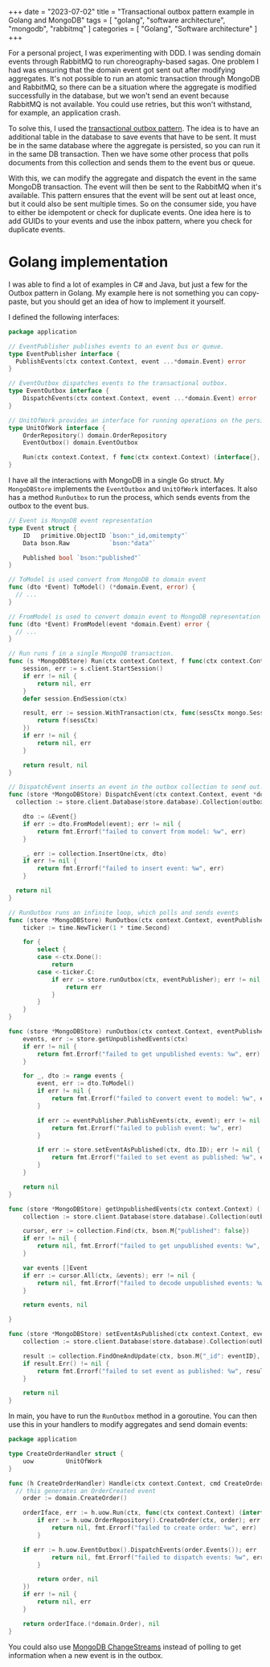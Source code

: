 +++
date = "2023-07-02"
title = "Transactional outbox pattern example in Golang and MongoDB"
tags = [
  "golang",
  "software architecture",
  "mongodb",
  "rabbitmq"
]
categories = [
  "Golang",
  "Software architecture"
]
+++

For a personal project, I was experimenting with DDD. I was sending domain events through RabbitMQ to run choreography-based sagas.
One problem I had was ensuring that the domain event got sent out after modifying aggregates. It's not possible to run an atomic transaction through MongoDB and RabbitMQ, so there can be a situation where the aggregate is modified successfully in the database, but we won't send an event because RabbitMQ is not available. You could use retries, but this won't withstand, for example, an application crash.

To solve this, I used the [transactional outbox pattern](https://microservices.io/patterns/data/transactional-outbox.html). The idea is to have an additional table in the database to save events that have to be sent. It must be in the same database where the aggregate is persisted, so you can run it in the same DB transaction. Then we have some other process that polls documents from this collection and sends them to the event bus or queue.

With this, we can modify the aggregate and dispatch the event in the same MongoDB transaction. The event will then be sent to the RabbitMQ when it's available. This pattern ensures that the event will be sent out at least once, but it could also be sent multiple times. So on the consumer side, you have to either be idempotent or check for duplicate events. One idea here is to add GUIDs to your events and use the inbox pattern, where you check for duplicate events.

# Golang implementation

I was able to find a lot of examples in C# and Java, but just a few for the Outbox pattern in Golang. My example here is not something you can copy-paste, but you should get an idea of how to implement it yourself.

I defined the following interfaces:
```go
package application

// EventPublisher publishes events to an event bus or queue.
type EventPublisher interface {
  PublishEvents(ctx context.Context, event ...*domain.Event) error
}

// EventOutbox dispatches events to the transactional outbox.
type EventOutbox interface {
	DispatchEvents(ctx context.Context, event ...*domain.Event) error
}

// UnitOfWork provides an interface for running operations on the persistance layer in a single transaction.
type UnitOfWork interface {
	OrderRepository() domain.OrderRepository
	EventOutbox() domain.EventOutbox

	Run(ctx context.Context, f func(ctx context.Context) (interface{}, error)) (interface{}, error)
}
```

I have all the interactions with MongoDB in a single Go struct.
My `MongoDBStore` implements the `EventOutbox` and `UnitOfWork` interfaces. It also has a method `RunOutbox` to run the process, which sends events from the outbox to the event bus.

```go
// Event is MongoDB event representation
type Event struct {
	ID   primitive.ObjectID `bson:"_id,omitempty"`
	Data bson.Raw           `bson:"data"`

	Published bool `bson:"published"`
}

// ToModel is used convert from MongoDB to domain event
func (dto *Event) ToModel() (*domain.Event, error) {
  // ...
}

// FromModel is used to convert domain event to MongoDB representation
func (dto *Event) FromModel(event *domain.Event) error {
  // ...
}

// Run runs f in a single MongoDB transaction.
func (s *MongoDBStore) Run(ctx context.Context, f func(ctx context.Context) (interface{}, error)) (interface{}, error) {
	session, err := s.client.StartSession()
	if err != nil {
		return nil, err
	}
	defer session.EndSession(ctx)

	result, err := session.WithTransaction(ctx, func(sessCtx mongo.SessionContext) (interface{}, error) {
		return f(sessCtx)
	})
	if err != nil {
		return nil, err
	}

	return result, nil
}

// DispatchEvent inserts an event in the outbox collection to send out.
func (store *MongoDBStore) DispatchEvent(ctx context.Context, event *domain.Event) error {
  collection := store.client.Database(store.database).Collection(outboxCollection)

	dto := &Event{}
	if err := dto.FromModel(event); err != nil {
		return fmt.Errorf("failed to convert from model: %w", err)
	}

	_, err := collection.InsertOne(ctx, dto)
	if err != nil {
		return fmt.Errorf("failed to insert event: %w", err)
	}

  return nil
}

// RunOutbox runs an infinite loop, which polls and sends events
func (store *MongoDBStore) RunOutbox(ctx context.Context, eventPublisher application.EventPublisher) error {
	ticker := time.NewTicker(1 * time.Second)

	for {
		select {
		case <-ctx.Done():
			return
		case <-ticker.C:
			if err := store.runOutbox(ctx, eventPublisher); err != nil {
				return err
			}
		}
	}
}

func (store *MongoDBStore) runOutbox(ctx context.Context, eventPublisher application.EventPublisher) error {
	events, err := store.getUnpublishedEvents(ctx)
	if err != nil {
		return fmt.Errorf("failed to get unpublished events: %w", err)
	}

	for _, dto := range events {
		event, err := dto.ToModel()
		if err != nil {
			return fmt.Errorf("failed to convert event to model: %w", err)
		}

		if err := eventPublisher.PublishEvents(ctx, event); err != nil {
			return fmt.Errorf("failed to publish event: %w", err)
		}

		if err := store.setEventAsPublished(ctx, dto.ID); err != nil {
			return fmt.Errorf("failed to set event as published: %w", err)
		}
	}

	return nil
}

func (store *MongoDBStore) getUnpublishedEvents(ctx context.Context) ([]Event, error) {
	collection := store.client.Database(store.database).Collection(outboxCollection)

	cursor, err := collection.Find(ctx, bson.M{"published": false})
	if err != nil {
		return nil, fmt.Errorf("failed to get unpublished events: %w", err)
	}

	var events []Event
	if err := cursor.All(ctx, &events); err != nil {
		return nil, fmt.Errorf("failed to decode unpublished events: %w", err)
	}

	return events, nil

}

func (store *MongoDBStore) setEventAsPublished(ctx context.Context, eventID primitive.ObjectID) error {
	collection := store.client.Database(store.database).Collection(outboxCollection)

	result := collection.FindOneAndUpdate(ctx, bson.M{"_id": eventID}, bson.M{"$set": bson.M{"published": true}})
	if result.Err() != nil {
		return fmt.Errorf("failed to set event as published: %w", result.Err())
	}

	return nil
}
```

In main, you have to run the `RunOutbox` method in a goroutine. You can then use this in your handlers to modify aggregates and send domain events:

```go
package application

type CreateOrderHandler struct {
	uow         UnitOfWork
}

func (h CreateOrderHandler) Handle(ctx context.Context, cmd CreateOrder) (*domain.Order, error) {
  // this generates an OrderCreated event
	order := domain.CreateOrder()

	orderIface, err := h.uow.Run(ctx, func(ctx context.Context) (interface{}, error) {
		if err := h.uow.OrderRepository().CreateOrder(ctx, order); err != nil {
			return nil, fmt.Errorf("failed to create order: %w", err)
		}

    if err := h.uow.EventOutbox().DispatchEvents(order.Events()); err != nil {
			return nil, fmt.Errorf("failed to dispatch events: %w", err)
		}

		return order, nil
	})
	if err != nil {
		return nil, err 
	}

	return orderIface.(*domain.Order), nil
}
```

You could also use [MongoDB ChangeStreams](https://www.mongodb.com/docs/manual/changeStreams/) instead of polling to get information when a new event is in the outbox.
